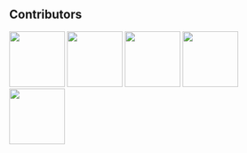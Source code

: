 ## Contributors 
<img src="https://github.com/LorenzoZInna.png" width="100px;"/> <img src="https://github.com/Nil-Barcons.png" width="100px;"/> <img src="https://github.com/nmatalka.png" width="100px;"/> <img src="https://github.com/danecks.png" width="100px;"/> <img src="https://github.com/jb-paris.png" width="100px;"/>

